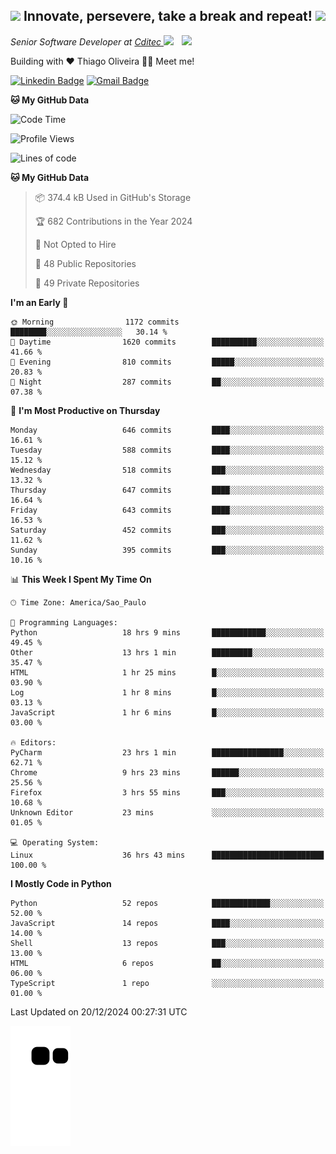 <h2><img src="https://emojis.slackmojis.com/emojis/images/1531849430/4246/blob-sunglasses.gif?1531849430" width="30"/> Innovate, persevere, take a break and repeat! <img src="https://media.giphy.com/media/12oufCB0MyZ1Go/giphy.gif" width="50"></h2>
<img align='right' src="https://media.giphy.com/media/M9gbBd9nbDrOTu1Mqx/giphy.gif" width="230">
<p><em>Senior Software Developer at <a href="https://www.cditec.com.br/">Cditec
</a><img src="https://media.giphy.com/media/WUlplcMpOCEmTGBtBW/giphy.gif" width="30"> 
</em></p>



Building with ❤️ Thiago Oliveira 👋🏽 Meet me!

[![Linkedin Badge](https://img.shields.io/badge/-Thiago-blue?style=flat-square&logo=Linkedin&logoColor=white&link=https://www.linkedin.com/in/tgmarinho/)](https://www.linkedin.com/in/thiagoceconelo/) 
[![Gmail Badge](https://img.shields.io/badge/-thiceconelo@gmail.com-c14438?style=flat-square&logo=Gmail&logoColor=white&link=mailto:thiceconelo@gmail.com)](mailto:thiceconelo@gmail.com)

</em></p>

<!-- <span style="height ">
![Anurag's GitHub stats](https://github-readme-stats.vercel.app/api?username=arthurspk&show_icons=true&theme=tokyonight)
</span> -->

**🐱 My GitHub Data** 
<!--START_SECTION:waka-->
![Code Time](http://img.shields.io/badge/Code%20Time-2%2C302%20hrs%2026%20mins-blue)

![Profile Views](http://img.shields.io/badge/Profile%20Views-0-blue)

![Lines of code](https://img.shields.io/badge/From%20Hello%20World%20I%27ve%20Written-5.3%20million%20lines%20of%20code-blue)

**🐱 My GitHub Data** 

> 📦 374.4 kB Used in GitHub's Storage 
 > 
> 🏆 682 Contributions in the Year 2024
 > 
> 🚫 Not Opted to Hire
 > 
> 📜 48 Public Repositories 
 > 
> 🔑 49 Private Repositories 
 > 
**I'm an Early 🐤** 

```text
🌞 Morning                1172 commits        ████████░░░░░░░░░░░░░░░░░   30.14 % 
🌆 Daytime                1620 commits        ██████████░░░░░░░░░░░░░░░   41.66 % 
🌃 Evening                810 commits         █████░░░░░░░░░░░░░░░░░░░░   20.83 % 
🌙 Night                  287 commits         ██░░░░░░░░░░░░░░░░░░░░░░░   07.38 % 
```
📅 **I'm Most Productive on Thursday** 

```text
Monday                   646 commits         ████░░░░░░░░░░░░░░░░░░░░░   16.61 % 
Tuesday                  588 commits         ████░░░░░░░░░░░░░░░░░░░░░   15.12 % 
Wednesday                518 commits         ███░░░░░░░░░░░░░░░░░░░░░░   13.32 % 
Thursday                 647 commits         ████░░░░░░░░░░░░░░░░░░░░░   16.64 % 
Friday                   643 commits         ████░░░░░░░░░░░░░░░░░░░░░   16.53 % 
Saturday                 452 commits         ███░░░░░░░░░░░░░░░░░░░░░░   11.62 % 
Sunday                   395 commits         ███░░░░░░░░░░░░░░░░░░░░░░   10.16 % 
```


📊 **This Week I Spent My Time On** 

```text
🕑︎ Time Zone: America/Sao_Paulo

💬 Programming Languages: 
Python                   18 hrs 9 mins       ████████████░░░░░░░░░░░░░   49.45 % 
Other                    13 hrs 1 min        █████████░░░░░░░░░░░░░░░░   35.47 % 
HTML                     1 hr 25 mins        █░░░░░░░░░░░░░░░░░░░░░░░░   03.90 % 
Log                      1 hr 8 mins         █░░░░░░░░░░░░░░░░░░░░░░░░   03.13 % 
JavaScript               1 hr 6 mins         █░░░░░░░░░░░░░░░░░░░░░░░░   03.00 % 

🔥 Editors: 
PyCharm                  23 hrs 1 min        ████████████████░░░░░░░░░   62.71 % 
Chrome                   9 hrs 23 mins       ██████░░░░░░░░░░░░░░░░░░░   25.56 % 
Firefox                  3 hrs 55 mins       ███░░░░░░░░░░░░░░░░░░░░░░   10.68 % 
Unknown Editor           23 mins             ░░░░░░░░░░░░░░░░░░░░░░░░░   01.05 % 

💻 Operating System: 
Linux                    36 hrs 43 mins      █████████████████████████   100.00 % 
```

**I Mostly Code in Python** 

```text
Python                   52 repos            █████████████░░░░░░░░░░░░   52.00 % 
JavaScript               14 repos            ████░░░░░░░░░░░░░░░░░░░░░   14.00 % 
Shell                    13 repos            ███░░░░░░░░░░░░░░░░░░░░░░   13.00 % 
HTML                     6 repos             ██░░░░░░░░░░░░░░░░░░░░░░░   06.00 % 
TypeScript               1 repo              ░░░░░░░░░░░░░░░░░░░░░░░░░   01.00 % 
```




 Last Updated on 20/12/2024 00:27:31 UTC
<!--END_SECTION:waka-->

![Snake animation](https://github.com/rafaballerini/rafaballerini/blob/output/github-contribution-grid-snake.svg)


<!---
ceconelo/ceconelo is a ✨ special ✨ repository because its `README.md` (this file) appears on your GitHub profile.
You can click the Preview link to take a look at your changes.
--->
